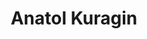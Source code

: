 ---
title: Anatol Kuragin
name: Anatol Kuragin
alias: Anatol
group: Sonstige
info: Pierres Schwager, Nataschas Geliebter
priority: 1
---